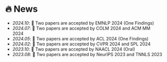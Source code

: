 # 🔥 News
- *2024.10*: 🎉 Two papers are accepted by EMNLP 2024 (One Findings)
- *2024.07*: 🎉 Two papers are accepted by COLM 2024 and ACM MM 2024 
- *2024.05*: 🎉 Two papers are accepted by ACL 2024 (One Findings)
- *2024.02*: 🎉 Two papers are accepted by CVPR 2024 and SPL 2024
- *2023.10*: 🎉 Two papers are accepted by NAACL 2024 (Oral)
- *2023.08*: 🎉 Two papers are accepted by NeurIPS 2023 and TNNLS 2023

